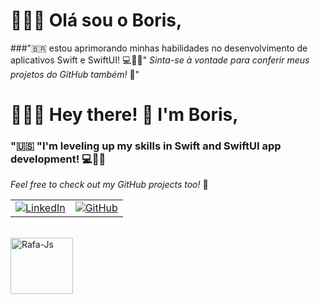 # 👨🏿‍💻  Olá sou o Boris,
###"🇧🇷 estou aprimorando minhas habilidades no desenvolvimento de aplicativos Swift e SwiftUI!  💻📱🚀"
 _Sinta-se à vontade para conferir meus projetos do GitHub também!_ 📁"

# 👨🏿‍💻 Hey there! 👋 I'm Boris,
### "🇺🇸 "I'm leveling up my skills in Swift and SwiftUI app development! 💻📱🚀
   _Feel free to check out my GitHub projects too!_ 📁
   
<table>
  <tr>
    <td>
      <a href="https://www.linkedin.com/in/boris-rom%C3%A3o-antunes-942a86b9">
        <img src="https://img.shields.io/badge/linkedin-000?style=for-the-badge&logo=linkedin" alt="LinkedIn">
      </a>
    </td>
    <td>
      <a href="https://github.com/BorisRomaoAntunes">
        <img src="https://img.shields.io/badge/GitHub-000?style=for-the-badge&logo=github" alt="GitHub">
      </a>
    </td>
  </tr>
</table>

<div style="display: inline_block"><br>
  <img align="center" alt="Rafa-Js" height="90" width="100" src="https://cdn.jsdelivr.net/gh/devicons/devicon/icons/swift/swift-original.svg">
</div>
